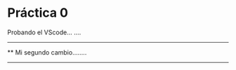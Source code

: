  # Práctica 0

Probando el VScode...
....

****************************
** Mi segundo cambio........
****************************